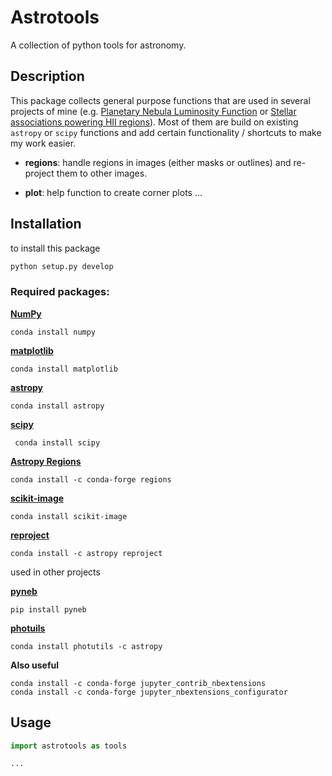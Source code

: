 # Astrotools

A collection of python tools for astronomy. 

## Description

This package collects general purpose functions that are used in several projects of mine (e.g. [Planetary Nebula Luminosity Function](https://github.com/fschmnn/pnlf) or [Stellar associations powering HII regions](https://github.com/fschmnn/cluster)). Most of them are build on existing `astropy` or `scipy` functions and add certain functionality / shortcuts to make my work easier. 

* **regions**: handle regions in images (either masks or outlines) and re-project them to other images.

* **plot**: help function to create corner plots ...

  



## Installation

to install this package

```bash
python setup.py develop
```



### Required packages:

**[NumPy](https://numpy.org/)**

```
conda install numpy
```

**[matplotlib](https://matplotlib.org/)**

```
conda install matplotlib
```

**[astropy](https://www.astropy.org/)**

```
conda install astropy
```

**[scipy](https://scipy.org/)**

```
 conda install scipy 
```

**[Astropy Regions](https://astropy-regions.readthedocs.io/en/stable/index.html)**

```
conda install -c conda-forge regions
```

**[scikit-image](https://scikit-image.org/)**

``` 
conda install scikit-image
```

**[reproject](https://reproject.readthedocs.io/en/stable/#)**

```
conda install -c astropy reproject
```

used in other projects

**[pyneb](http://research.iac.es/proyecto/PyNeb//)**

```
pip install pyneb
```


**[photuils](https://photutils.readthedocs.io/en/stable/index.html)**

```
conda install photutils -c astropy
```

**Also useful**

```
conda install -c conda-forge jupyter_contrib_nbextensions
conda install -c conda-forge jupyter_nbextensions_configurator
```




## Usage



```python
import astrotools as tools

...
```
